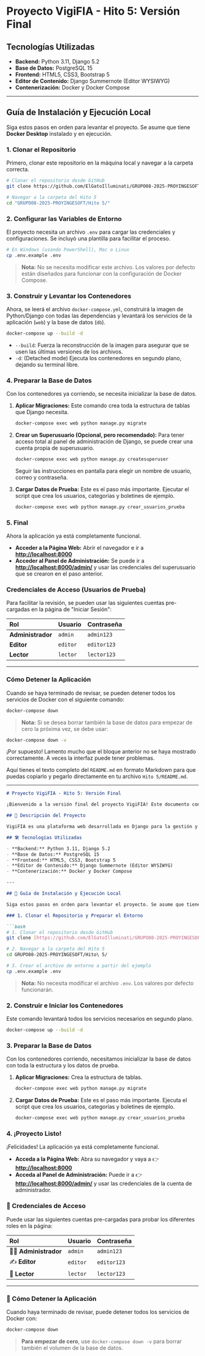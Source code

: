 
# Proyecto VigiFIA - Hito 5: Versión Final

## Tecnologías Utilizadas

- **Backend:** Python 3.11, Django 5.2
- **Base de Datos:** PostgreSQL 15
- **Frontend:** HTML5, CSS3, Bootstrap 5
- **Editor de Contenido:** Django Summernote (Editor WYSIWYG)
- **Contenerización:** Docker y Docker Compose

---

## Guía de Instalación y Ejecución Local

Siga estos pasos en orden para levantar el proyecto. Se asume que tiene **Docker Desktop** instalado y en ejecución.

### 1. Clonar el Repositorio

Primero, clonar este repositorio en la máquina local y navegar a la carpeta correcta.

```bash
# Clonar el repositorio desde GitHub
git clone https://github.com/ElGatoIlluminati/GRUPO08-2025-PROYINGESOFT.git

# Navegar a la carpeta del Hito 5
cd "GRUPO08-2025-PROYINGESOFT/Hito 5/"
````

### 2\. Configurar las Variables de Entorno

El proyecto necesita un archivo `.env` para cargar las credenciales y configuraciones. Se incluyó una plantilla para facilitar el proceso.

```bash
# En Windows (usando PowerShell), Mac o Linux
cp .env.example .env
```

> **Nota:** No se necesita modificar este archivo. Los valores por defecto están diseñados para funcionar con la configuración de Docker Compose.

### 3\. Construir y Levantar los Contenedores

Ahora, se leerá el archivo `docker-compose.yml`, construirá la imagen de Python/Django con todas las dependencias y levantará los servicios de la aplicación (`web`) y la base de datos (`db`).

```bash
docker-compose up --build -d
```

  - `--build`: Fuerza la reconstrucción de la imagen para asegurar que se usen las últimas versiones de los archivos.
  - `-d`: (Detached mode) Ejecuta los contenedores en segundo plano, dejando su terminal libre.

### 4\. Preparar la Base de Datos

Con los contenedores ya corriendo, se necesita inicializar la base de datos.

1.  **Aplicar Migraciones:** Este comando crea toda la estructura de tablas que Django necesita.

    ```bash
    docker-compose exec web python manage.py migrate
    ```

2.  **Crear un Superusuario (Opcional, pero recomendado):** Para tener acceso total al panel de administración de Django, se puede crear una cuenta propia de superusuario.

    ```bash
    docker-compose exec web python manage.py createsuperuser
    ```

    Seguir las instrucciones en pantalla para elegir un nombre de usuario, correo y contraseña.

3.  **Cargar Datos de Prueba:** Este es el paso más importante. Ejecutar el script que crea los usuarios, categorías y boletines de ejemplo.

    ```bash
    docker-compose exec web python manage.py crear_usuarios_prueba
    ```

### 5\. Final

Ahora la aplicación ya está completamente funcional.

  - **Acceder a la Página Web:** Abrir el navegador e ir a **[http://localhost:8000](https://www.google.com/search?q=http://localhost:8000)**
  - **Acceder al Panel de Administración:** Se puede ir a **[http://localhost:8000/admin/](https://www.google.com/search?q=http://localhost:8000/admin/)** y usar las credenciales del superusuario que se crearon en el paso anterior.

### Credenciales de Acceso (Usuarios de Prueba)

Para facilitar la revisión, se pueden usar las siguientes cuentas pre-cargadas en la página de "Iniciar Sesión":

| Rol | Usuario | Contraseña |
| :--- | :--- | :--- |
| **Administrador** | `admin` | `admin123` |
| **Editor** | `editor` | `editor123` |
| **Lector** | `lector` | `lector123` |

-----

### Cómo Detener la Aplicación

Cuando se haya terminado de revisar, se pueden detener todos los servicios de Docker con el siguiente comando:

```bash
docker-compose down
```

> **Nota:** Si se desea borrar también la base de datos para empezar de cero la próxima vez, se debe usar:

```bash
docker-compose down -v
```


¡Por supuesto\! Lamento mucho que el bloque anterior no se haya mostrado correctamente. A veces la interfaz puede tener problemas.

Aquí tienes el texto completo del `README.md` en formato Markdown para que puedas copiarlo y pegarlo directamente en tu archivo `Hito 5/README.md`.

-----

````md
# Proyecto VigiFIA - Hito 5: Versión Final

¡Bienvenido a la versión final del proyecto VigiFIA! Este documento contiene todas las instrucciones necesarias para configurar, ejecutar y revisar la aplicación web en un entorno de desarrollo local utilizando Docker.

## 📜 Descripción del Proyecto

VigiFIA es una plataforma web desarrollada en Django para la gestión y visualización de boletines de vigilancia tecnológica. Permite a los administradores y editores crear, gestionar y publicar boletines que pueden incluir contenido enriquecido y archivos PDF. Los usuarios pueden registrarse, ver los boletines y acceder a funcionalidades según su rol asignado (administrador, editor o lector).

## 🛠️ Tecnologías Utilizadas

- **Backend:** Python 3.11, Django 5.2
- **Base de Datos:** PostgreSQL 15
- **Frontend:** HTML5, CSS3, Bootstrap 5
- **Editor de Contenido:** Django Summernote (Editor WYSIWYG)
- **Contenerización:** Docker y Docker Compose

---

## 🚀 Guía de Instalación y Ejecución Local

Siga estos pasos en orden para levantar el proyecto. Se asume que tiene **Docker Desktop** instalado y en ejecución.

### 1. Clonar el Repositorio y Preparar el Entorno

```bash
# 1. Clonar el repositorio desde GitHub
git clone [https://github.com/ElGatoIlluminati/GRUPO08-2025-PROYINGESOFT.git](https://github.com/ElGatoIlluminati/GRUPO08-2025-PROYINGESOFT.git)

# 2. Navegar a la carpeta del Hito 5
cd GRUPO08-2025-PROYINGESOFT/Hito\ 5/

# 3. Crear el archivo de entorno a partir del ejemplo
cp .env.example .env
````

> **Nota:** No necesita modificar el archivo `.env`. Los valores por defecto funcionarán.

### 2\. Construir e Iniciar los Contenedores

Este comando levantará todos los servicios necesarios en segundo plano.

```bash
docker-compose up --build -d
```

### 3\. Preparar la Base de Datos

Con los contenedores corriendo, necesitamos inicializar la base de datos con toda la estructura y los datos de prueba.

1.  **Aplicar Migraciones:** Crea la estructura de tablas.

    ```bash
    docker-compose exec web python manage.py migrate
    ```

2.  **Cargar Datos de Prueba:** Este es el paso más importante. Ejecuta el script que crea los usuarios, categorías y boletines de ejemplo.

    ```bash
    docker-compose exec web python manage.py crear_usuarios_prueba
    ```

### 4\. ¡Proyecto Listo\!

¡Felicidades\! La aplicación ya está completamente funcional.

  - **Acceda a la Página Web:** Abra su navegador y vaya a 👉 **[http://localhost:8000](https://www.google.com/search?q=http://localhost:8000)**
  - **Acceda al Panel de Administración:** Puede ir a 👉 **[http://localhost:8000/admin/](https://www.google.com/search?q=http://localhost:8000/admin/)** y usar las credenciales de la cuenta de administrador.

### 🔑 Credenciales de Acceso

Puede usar las siguientes cuentas pre-cargadas para probar los diferentes roles en la página:

| Rol | Usuario | Contraseña |
| :--- | :--- | :--- |
| 🧑‍💻 **Administrador** | `admin` | `admin123` |
| ✍️ **Editor** | `editor` | `editor123` |
| 📖 **Lector** | `lector` | `lector123` |

-----

### 🛑 Cómo Detener la Aplicación

Cuando haya terminado de revisar, puede detener todos los servicios de Docker con:

```bash
docker-compose down
```

> **Para empezar de cero**, use `docker-compose down -v` para borrar también el volumen de la base de datos.

```
```
